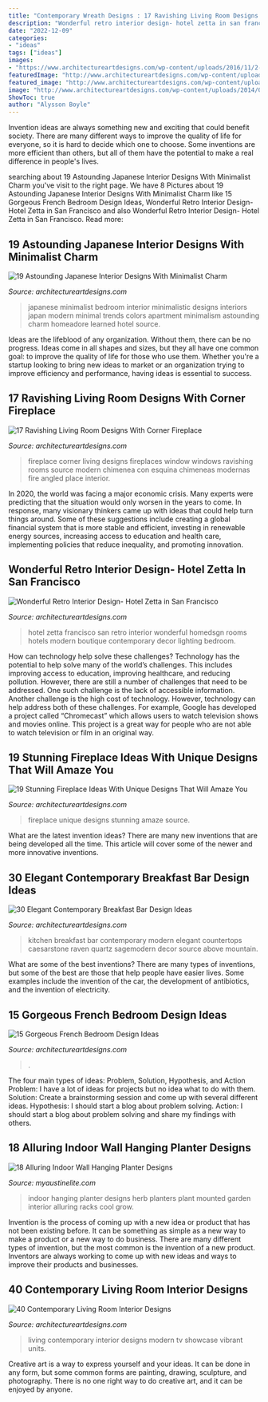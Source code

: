 ```yaml
---
title: "Contemporary Wreath Designs : 17 Ravishing Living Room Designs With Corner Fireplace"
description: "Wonderful retro interior design- hotel zetta in san francisco"
date: "2022-12-09"
categories:
- "ideas"
tags: ["ideas"]
images:
- "https://www.architectureartdesigns.com/wp-content/uploads/2016/11/2-42-630x839.jpg"
featuredImage: "http://www.architectureartdesigns.com/wp-content/uploads/2014/03/142-630x945.jpeg"
featured_image: "http://www.architectureartdesigns.com/wp-content/uploads/2015/09/746-1024x683.jpg"
image: "http://www.architectureartdesigns.com/wp-content/uploads/2014/03/142-630x945.jpeg"
ShowToc: true
author: "Alysson Boyle"
---
```



Invention ideas are always something new and exciting that could benefit society. There are many different ways to improve the quality of life for everyone, so it is hard to decide which one to choose. Some inventions are more efficient than others, but all of them have the potential to make a real difference in people's lives.

	

		
searching about 19 Astounding Japanese Interior Designs With Minimalist Charm you've visit to the right page. We have 8 Pictures about 19 Astounding Japanese Interior Designs With Minimalist Charm like 15 Gorgeous French Bedroom Design Ideas, Wonderful Retro Interior Design- Hotel Zetta in San Francisco and also Wonderful Retro Interior Design- Hotel Zetta in San Francisco. Read more:
		
    
## 19 Astounding Japanese Interior Designs With Minimalist Charm

<img loading=lazy src="http://www.architectureartdesigns.com/wp-content/uploads/2016/11/9-18-630x420.jpg" onerror="this.onerror=null;this.src='https://tse3.mm.bing.net/th?id=OIP.JG1xGMTuyj5hAXgeH_v_PAHaE8&amp;pid=15.1';" alt="19 Astounding Japanese Interior Designs With Minimalist Charm">

_Source: architectureartdesigns.com_

>japanese minimalist bedroom interior minimalistic designs interiors japan modern minimal trends colors apartment minimalism astounding charm homeadore learned hotel source. 

	

Ideas are the lifeblood of any organization. Without them, there can be no progress. Ideas come in all shapes and sizes, but they all have one common goal: to improve the quality of life for those who use them. Whether you're a startup looking to bring new ideas to market or an organization trying to improve efficiency and performance, having ideas is essential to success.

    
## 17 Ravishing Living Room Designs With Corner Fireplace

<img loading=lazy src="http://www.architectureartdesigns.com/wp-content/uploads/2014/12/773.jpg" onerror="this.onerror=null;this.src='https://tse3.mm.bing.net/th?id=OIP.mXXLD9uqFoj_Qxc88u5vNQAAAA&amp;pid=15.1';" alt="17 Ravishing Living Room Designs With Corner Fireplace">

_Source: architectureartdesigns.com_

>fireplace corner living designs fireplaces window windows ravishing rooms source modern chimenea con esquina chimeneas modernas fire angled place interior. 

	

In 2020, the world was facing a major economic crisis. Many experts were predicting that the situation would only worsen in the years to come. In response, many visionary thinkers came up with ideas that could help turn things around. Some of these suggestions include creating a global financial system that is more stable and efficient, investing in renewable energy sources, increasing access to education and health care, implementing policies that reduce inequality, and promoting innovation.

    
## Wonderful Retro Interior Design- Hotel Zetta In San Francisco

<img loading=lazy src="http://www.architectureartdesigns.com/wp-content/uploads/2014/03/142-630x945.jpeg" onerror="this.onerror=null;this.src='https://tse2.mm.bing.net/th?id=OIP.DBywjHe5bsuKMHniOmlAUwHaLH&amp;pid=15.1';" alt="Wonderful Retro Interior Design- Hotel Zetta in San Francisco">

_Source: architectureartdesigns.com_

>hotel zetta francisco san retro interior wonderful homedsgn rooms hotels modern boutique contemporary decor lighting bedroom. 

	

How can technology help solve these challenges?
Technology has the potential to help solve many of the world’s challenges. This includes improving access to education, improving healthcare, and reducing pollution. However, there are still a number of challenges that need to be addressed. One such challenge is the lack of accessible information. Another challenge is the high cost of technology. However, technology can help address both of these challenges. For example, Google has developed a project called “Chromecast” which allows users to watch television shows and movies online. This project is a great way for people who are not able to watch television or film in an original way.

    
## 19 Stunning Fireplace Ideas With Unique Designs That Will Amaze You

<img loading=lazy src="https://www.architectureartdesigns.com/wp-content/uploads/2016/11/2-42-630x839.jpg" onerror="this.onerror=null;this.src='https://tse4.mm.bing.net/th?id=OIP.fABxq1RCx7_fSanRNOa8lQHaJ3&amp;pid=15.1';" alt="19 Stunning Fireplace Ideas With Unique Designs That Will Amaze You">

_Source: architectureartdesigns.com_

>fireplace unique designs stunning amaze source. 

	

What are the latest invention ideas?
There are many new inventions that are being developed all the time. This article will cover some of the newer and more innovative inventions.

    
## 30 Elegant Contemporary Breakfast Bar Design Ideas

<img loading=lazy src="http://www.architectureartdesigns.com/wp-content/uploads/2014/01/1952-630x419.jpg" onerror="this.onerror=null;this.src='https://tse1.mm.bing.net/th?id=OIP.I9_AtmUh23fvbP6FhNqOFQHaE7&amp;pid=15.1';" alt="30 Elegant Contemporary Breakfast Bar Design Ideas">

_Source: architectureartdesigns.com_

>kitchen breakfast bar contemporary modern elegant countertops caesarstone raven quartz sagemodern decor source above mountain. 

	

What are some of the best inventions?
There are many types of inventions, but some of the best are those that help people have easier lives. Some examples include the invention of the car, the development of antibiotics, and the invention of electricity.

    
## 15 Gorgeous French Bedroom Design Ideas

<img loading=lazy src="http://www.architectureartdesigns.com/wp-content/uploads/2015/09/746-1024x683.jpg" onerror="this.onerror=null;this.src='https://tse1.mm.bing.net/th?id=OIP.U2163eqLt3xKe8Q6gFYUsgHaE8&amp;pid=15.1';" alt="15 Gorgeous French Bedroom Design Ideas">

_Source: architectureartdesigns.com_

>. 

	

The four main types of ideas: Problem, Solution, Hypothesis, and Action
Problem: I have a lot of ideas for projects but no idea what to do with them.
Solution: Create a brainstorming session and come up with several different ideas.
Hypothesis: I should start a blog about problem solving.
Action: I should start a blog about problem solving and share my findings with others.

    
## 18 Alluring Indoor Wall Hanging Planter Designs

<img loading=lazy src="http://www.myaustinelite.com/wp-content/uploads/2015/03/contemporary-indoor-wall-hanging-planter-685x1024.jpg?d07f32" onerror="this.onerror=null;this.src='https://tse3.mm.bing.net/th?id=OIP.o3JBFmjpS3BZxVPlsQ2_PgHaLE&amp;pid=15.1';" alt="18 Alluring Indoor Wall Hanging Planter Designs">

_Source: myaustinelite.com_

>indoor hanging planter designs herb planters plant mounted garden interior alluring racks cool grow. 

	

Invention is the process of coming up with a new idea or product that has not been existing before. It can be something as simple as a new way to make a product or a new way to do business. There are many different types of invention, but the most common is the invention of a new product. Inventors are always working to come up with new ideas and ways to improve their products and businesses.

    
## 40 Contemporary Living Room Interior Designs

<img loading=lazy src="http://www.architectureartdesigns.com/wp-content/uploads/2013/03/Modern-Living-Room-TV-Wall-Units-10-in-Vibrant-Red-Color-880x660.jpg" onerror="this.onerror=null;this.src='https://tse2.mm.bing.net/th?id=OIP.lDXqZc1dzHj8fEa51s67gwHaFj&amp;pid=15.1';" alt="40 Contemporary Living Room Interior Designs">

_Source: architectureartdesigns.com_

>living contemporary interior designs modern tv showcase vibrant units. 

	

Creative art is a way to express yourself and your ideas. It can be done in any form, but some common forms are painting, drawing, sculpture, and photography. There is no one right way to do creative art, and it can be enjoyed by anyone.

